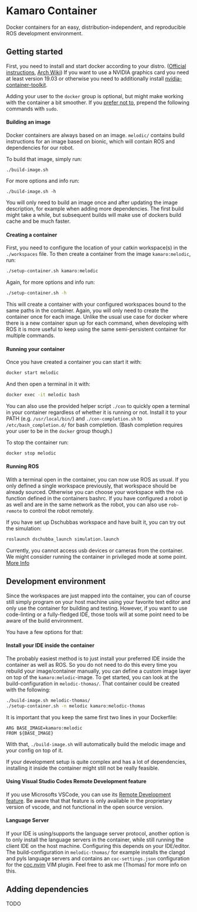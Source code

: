 # Kamaro Container

Docker containers for an easy, distribution-independent, and reproducible ROS development
environment.


## Getting started

First, you need to install and start docker according to your distro.
([Official instructions](https://docs.docker.com/engine/install/#server), [Arch Wiki](https://wiki.archlinux.org/index.php/Docker#Installation))
If you want to use a NVIDIA graphics card you need at least version 19.03 or
otherwise you need to additionally install [nvidia-container-toolkit](https://github.com/NVIDIA/nvidia-docker).

Adding your user to the `docker` group is optional, but might make working with the
container a bit smoother. If you [prefer not to](https://docs.docker.com/engine/security/security/#docker-daemon-attack-surface), prepend the following commands with
`sudo`.

#### Building an image

Docker containers are always based on an image. `melodic/` contains build instructions for an
image based on bionic, which will contain ROS and dependencies for our robot.

To build that image, simply run:
```
./build-image.sh
```
For more options and info run:
```
./build-image.sh -h
```

You will only need to build an image once and after updating the image description, for
example when adding more dependencies. The first build might take a while, but subsequent
builds will make use of dockers build cache and be much faster.

#### Creating a container

First, you need to configure the location of your catkin workspace(s) in the
`./workspaces` file. To then create a container from the image `kamaro:melodic`, run:
```sh
./setup-container.sh kamaro:melodic
```
Again, for more options and info run:
```sh
./setup-container.sh -h
```

This will create a container with your configured workspaces bound to the same paths in
the container. Again, you will only need to create the container once for each image.
Unlike the usual use case for docker where there is a new container spun up for each
command, when developing with ROS it is more useful to keep using the same semi-persistent
container for multiple commands.

#### Running your container

Once you have created a container you can start it with:
```sh
docker start melodic
```
And then open a terminal in it with:
```sh
docker exec -it melodic bash
```

You can also use the provided helper script `./con` to quickly open a terminal in your
container regardless of whether it is running or not. Install it to your PATH (e.g.
`/usr/local/bin/`) and `./con-completion.sh` to `/etc/bash_completion.d/` for bash
completion. (Bash completion requires your user to be in the `docker` group though.)

To stop the container run:
```sh
docker stop melodic
```

#### Running ROS

With a terminal open in the container, you can now use ROS as usual. If you only defined a
single workspace previously, that workspace should be already sourced. Otherwise you can
choose your workspace with the `rob` function defined in the containers bashrc. If you
have configured a robot ip as well and are in the same network as the robot, you can also
use `rob-remote` to control the robot remotely.

If you have set up Dschubbas workspace and have built it, you can try out the simulation:
```sh
roslaunch dschubba_launch simulation.launch
```

Currently, you cannot access usb devices or cameras from the container. We might consider
running the container in privileged mode at some point.
[More Info](https://stackoverflow.com/questions/24225647/docker-a-way-to-give-access-to-a-host-usb-or-serial-device)


## Development environment

Since the workspaces are just mapped into the container, you can of course still simply
program on your host machine using your favorite text editor and only use the container
for building and testing. However, if you want to use code-linting or a fully-fledged IDE,
those tools will at some point need to be aware of the build environment.

You have a few options for that:

#### Install your IDE inside the container

The probably easiest method is to just install your preferred IDE inside the container as
well as ROS. So you do not need to do this every time you rebuild your image/container
manually, you can define a custom image layer on top of the `kamaro:melodic`-image. To get
started, you can look at the build-configuration in `melodic-thomas/`.
That container could be created with the following:
```sh
./build-image.sh melodic-thomas/
./setup-container.sh -n melodic kamaro:melodic-thomas
```

It is important that you keep the same first two lines in your Dockerfile:
```
ARG BASE_IMAGE=kamaro:melodic
FROM ${BASE_IMAGE}
```
With that, `./build-image.sh` will automatically build the melodic image and your config on
top of it.

If your development setup is quite complex and has a lot of dependencies, installing it
inside the container might still not be really feasible. 

#### Using Visual Studio Codes Remote Development feature

If you use Microsofts VSCode, you can use its [Remote Development feature](https://code.visualstudio.com/remote-tutorials/containers/getting-started).
Be aware that that feature is only available in the proprietary version of vscode, and
not functional in the open source version.

#### Language Server

If your IDE is using/supports the language server protocol, another option is to only
install the language servers in the container, while still running the client IDE on the
host machine. Configuring this depends on your IDE/editor. The build-configuration in
`melodic-thomas/` for example installs the clangd and pyls language servers and contains
an `coc-settings.json` configuration for the [coc.nvim](https://github.com/neoclide/coc.nvim) VIM plugin.
Feel free to ask me (Thomas) for more info on this.


## Adding dependencies

TODO

